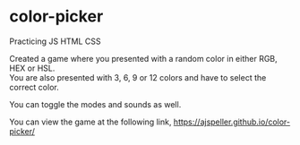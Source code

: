# color-picker
Practicing JS HTML CSS

Created a game where you presented with a random color in either RGB, HEX or HSL.  
You are also presented with 3, 6, 9 or 12 colors and have to select the correct color.

You can toggle the modes and sounds as well.

You can view the game at the following link, https://ajspeller.github.io/color-picker/
